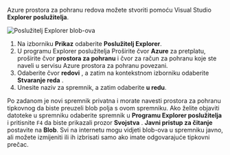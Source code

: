 Azure prostora za pohranu redova možete stvoriti pomoću Visual Studio **Explorer poslužitelja**.

![Poslužitelj Explorer blob-ova][Image1]

1. Na izborniku **Prikaz** odaberite **Poslužitelj Explorer**.
2. U programu Explorer poslužitelja Proširite čvor **Azure** za pretplatu, proširite čvor **prostora za pohranu** i čvor za račun za pohranu koje ste naveli u servisu Azure prostora za pohranu povezani.
3. Odaberite čvor **redovi** , a zatim na kontekstnom izborniku odaberite **Stvaranje reda** .
4. Unesite naziv za spremnik, a zatim odaberite **u redu**.   

Po zadanom je novi spremnik privatna i morate navesti prostora za pohranu tipkovnog da biste preuzeli blob polja s ovom spremniku. Ako želite objaviti datoteke u spremniku odaberite spremnik u **Programu Explorer poslužitelja** i pritisnite `F4` da biste prikazali prozor **Svojstva** . **Javni pristup za čitanje** postavite na **Blob**. Svi na internetu mogu vidjeti blob-ova u spremniku javno, ali možete izmijeniti ili ih izbrisati samo ako imate odgovarajuće tipkovni prečac.


[Image1]: ./media/vs-create-blob-container-in-server-explorer/vs-storage-create-blob-containers-in-Server-Explorer.png